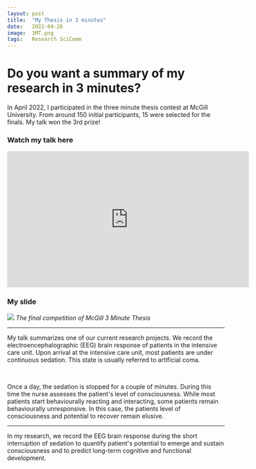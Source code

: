 ```yaml
---
layout: post
title:  "My Thesis in 3 minutes"
date:   2022-04-26
image:  3MT.png
tags:   Research SciComm
---
```


# Do you want a summary of my research in 3 minutes?
In April 2022, I participated in the three minute thesis contest at McGill University. From around 150 initial participants, 15 were selected for the finals.
My talk won the 3rd prize!


### Watch my talk here
<iframe width="560" height="315" src="https://www.youtube.com/embed/_wv4PYJFBuI" title="YouTube video player" frameborder="0" allow="accelerometer; autoplay; clipboard-write; encrypted-media; gyroscope; picture-in-picture" allowfullscreen></iframe>

<br>


### My slide

![]({{site.baseurl}}/images/3MT.png)
*The final competition of McGill 3 Minute Thesis*



---

My talk summarizes one of our current research projects. We record the electroencephalographic (EEG) brain response of patients in the intensive care unit. Upon arrival at the intensive care unit, most patients are under continuous sedation. This state is usually referred to artificial coma.

<br>

Once a day, the sedation is stopped for a couple of minutes. During this time the nurse assesses the patient's level of consciousness. While most patients start behaviourally reacting and interacting, some patients remain behaviourally unresponsive. In this case, the patients level of consciousness and potential to recover remain elusive.

---

In my research, we record the EEG brain response during the short interruption of sedation to quantify patient's potential to emerge and sustain consciousness and to predict long-term cognitive and functional development.
